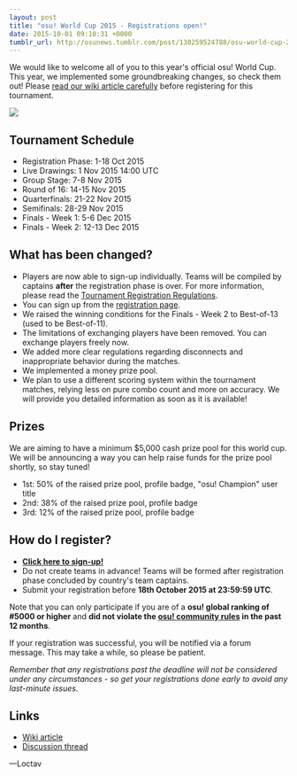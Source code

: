 ```yaml
---
layout: post
title: "osu! World Cup 2015 - Registrations open!"
date: 2015-10-01 09:10:31 +0000
tumblr_url: http://osunews.tumblr.com/post/130259524788/osu-world-cup-2015-registrations-open
---
```


We would like to welcome all of you to this year's official osu! World Cup. This year, we implemented some groundbreaking changes, so check them out! Please [read our wiki article carefully](https://osu.ppy.sh/wiki/OWC_2015) before registering for this tournament.

![](/wiki/shared/news/banners/owc_2015.jpg)

## Tournament Schedule

- Registration Phase: 1-18 Oct 2015
- Live Drawings: 1 Nov 2015 14:00 UTC
- Group Stage: 7-8 Nov 2015
- Round of 16: 14-15 Nov 2015
- Quarterfinals: 21-22 Nov 2015
- Semifinals: 28-29 Nov 2015
- Finals - Week 1: 5-6 Dec 2015
- Finals - Week 2: 12-13 Dec 2015

## What has been changed?

- Players are now able to sign-up individually. Teams will be compiled by captains **after** the registration phase is over. For more information, please read the [Tournament Registration Regulations](https://osu.ppy.sh/wiki/OWC_2015#Tournament_Registration).
- You can sign up from the [registration page](https://osu.ppy.sh/tournaments/2).
- We raised the winning conditions for the Finals - Week 2 to Best-of-13 (used to be Best-of-11).
- The limitations of exchanging players have been removed. You can exchange players freely now.
- We added more clear regulations regarding disconnects and inappropriate behavior during the matches.
- We implemented a money prize pool.
- We plan to use a different scoring system within the tournament matches, relying less on pure combo count and more on accuracy. We will provide you detailed information as soon as it is available!

## Prizes

We are aiming to have a minimum $5,000 cash prize pool for this world cup. We will be announcing a way you can help raise funds for the prize pool shortly, so stay tuned!

- 1st: 50% of the raised prize pool, profile badge, "osu! Champion" user title
- 2nd: 38% of the raised prize pool, profile badge
- 3rd: 12% of the raised prize pool, profile badge

## How do I register?

- **[Click here to sign-up!](https://osu.ppy.sh/tournaments/2)**
- Do not create teams in advance! Teams will be formed after registration phase concluded by country's team captains.
- Submit your registration before **18th October 2015 at 23:59:59  UTC**.

Note that you can only participate if you are of a **osu! global ranking of #5000 or higher** and **did not violate the [osu! community rules](https://osu.ppy.sh/wiki/Rules) in the past 12 months**.

If your registration was successful, you will be notified via a forum message. This may take a while, so please be patient.

_Remember that any registrations past the deadline will not be considered under any circumstances - so get your registrations done early to avoid any last-minute issues._

## Links

- [Wiki article](https://osu.ppy.sh/wiki/OWC_2015)
- [Discussion thread](https://osu.ppy.sh/community/forums/topics/371786)

—Loctav
